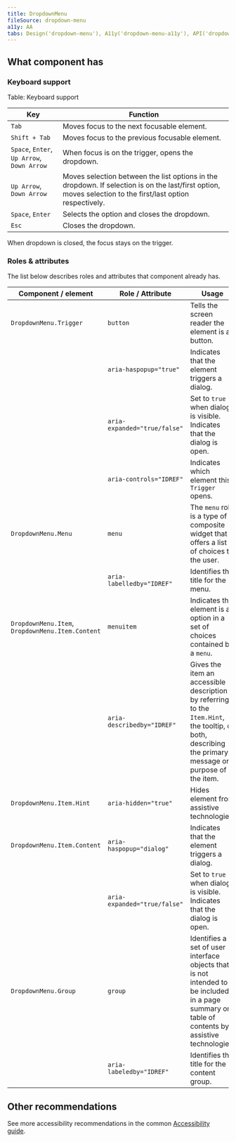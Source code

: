 ```yaml
---
title: DropdownMenu
fileSource: dropdown-menu
a11y: AA
tabs: Design('dropdown-menu'), A11y('dropdown-menu-a11y'), API('dropdown-menu-api'), Example('dropdown-menu-code'), Changelog('dropdown-menu-changelog')
---
```


## What component has

### Keyboard support

Table: Keyboard support

| Key                              | Function                                                                                                                                                   |
| -------------------------------- | ---------------------------------------------------------------------------------------------------------------------------------------------------------- |
| `Tab`                            | Moves focus to the next focusable element.                                                                                                                 |
| `Shift + Tab`                    | Moves focus to the previous focusable element.                                                                                                             |
| `Space`, `Enter`, <nobr>`Up Arrow`</nobr>, <nobr>`Down Arrow`</nobr> | When focus is on the trigger, opens the dropdown.                                                                                                          |
| <nobr>`Up Arrow`</nobr>, <nobr>`Down Arrow`</nobr>        | Moves selection between the list options in the dropdown. If selection is on the last/first option, moves selection to the first/last option respectively. |
| `Space`, `Enter`                | Selects the option and closes the dropdown.                                                                                                                |
| `Esc`                            | Closes the dropdown.                                                                                                                                       |

When dropdown is closed, the focus stays on the trigger.

### Roles & attributes

The list below describes roles and attributes that component already has.

| Component / element                              | Role / Attribute             | Usage                                                                                                                                            |
| ------------------------------------------------ | ---------------------------- | ------------------------------------------------------------------------------------------------------------------------------------------------ |
| `DropdownMenu.Trigger`                           | `button`                     | Tells the screen reader the element is a button.                                                                                                 |
|                                                  | `aria-haspopup="true"`       | Indicates that the element triggers a dialog.                                                                                                    |
|                                                  | `aria-expanded="true/false"` | Set to `true` when dialog is visible. Indicates that the dialog is open.                                                                         |
|                                                  | `aria-controls="IDREF"`      | Indicates which element this `Trigger` opens.                                                                                                    |
| `DropdownMenu.Menu`                              | `menu`                       | The `menu` role is a type of composite widget that offers a list of choices to the user.                                                         |
|                                                  | `aria-labelledby="IDREF"`    | Identifies the title for the menu.                                                                                                               |
| `DropdownMenu.Item`, `DropdownMenu.Item.Content` | `menuitem`                   | Indicates the element is an option in a set of choices contained by a `menu`.                                                                    |
|                                                  | `aria-describedby="IDREF"`   | Gives the item an accessible description by referring to the `Item.Hint`, the tooltip, or both, describing the primary message or purpose of the item.               |
| `DropdownMenu.Item.Hint`                         | `aria-hidden="true"`         | Hides element from assistive technologies.                                                                                                       |
| `DropdownMenu.Item.Content`                      | `aria-haspopup="dialog"`     | Indicates that the element triggers a dialog.                                                                                                    |
|                                                  | `aria-expanded="true/false"` | Set to `true` when dialog is visible. Indicates that the dialog is open.                                                                         |
| `DropdownMenu.Group`                             | `group`                      | Identifies a set of user interface objects that is not intended to be included in a page summary or table of contents by assistive technologies. |
|                                                  | `aria-labeledby="IDREF"`     | Identifies the title for the content group.                                                                                                      |

## Other recommendations

See more accessibility recommendations in the common [Accessibility guide](/core-principles/a11y/a11y).

<!--@include: ./dropdown-menu-a11y-report.md-->
